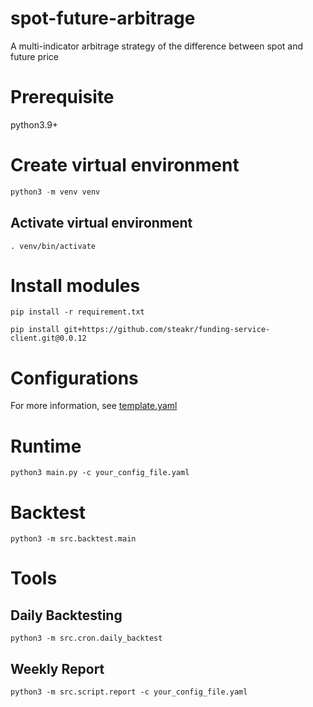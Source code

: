 # spot-future-arbitrage
A multi-indicator arbitrage strategy of the difference between spot and future price

# Prerequisite
python3.9+

# Create virtual environment
```python
python3 -m venv venv
```

## Activate virtual environment
```
. venv/bin/activate
```

# Install modules

```
pip install -r requirement.txt
```

```
pip install git+https://github.com/steakr/funding-service-client.git@0.0.12
```

# Configurations
For more information, see [template.yaml](template.yaml)

# Runtime
```
python3 main.py -c your_config_file.yaml
```

# Backtest

```
python3 -m src.backtest.main
```

# Tools

## Daily Backtesting
```
python3 -m src.cron.daily_backtest
```

## Weekly Report
```
python3 -m src.script.report -c your_config_file.yaml
```
